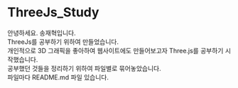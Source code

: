 # ThreeJs_Study
안녕하세요. 송재혁입니다.      
ThreeJs를 공부하기 위하여 만들었습니다.    
개인적으로 3D 그래픽을 좋아하여 웹사이트에도 만들어보고자 Three.js를 공부하기 시작했습니다.    
공부했던 것들을 정리하기 위하여 파일별로 묶어놓았습니다.   
파일마다 README.md 파일 있습니다. 
